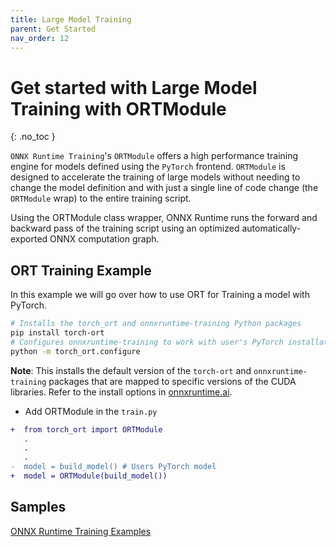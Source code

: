```yaml
---
title: Large Model Training
parent: Get Started
nav_order: 12
---
```


# Get started with Large Model Training with ORTModule
{: .no_toc }

`ONNX Runtime Training`'s `ORTModule` offers a high performance training engine for models defined using the `PyTorch` frontend. `ORTModule` is designed to accelerate the training of large models without needing to change the model definition and with just a single line of code change (the `ORTModule` wrap) to the entire training script.

Using the ORTModule class wrapper, ONNX Runtime runs the forward and backward pass of the training script using an optimized automatically-exported ONNX computation graph.

## ORT Training Example
In this example we will go over how to use ORT for Training a model with PyTorch.

```sh
# Installs the torch_ort and onnxruntime-training Python packages
pip install torch-ort
# Configures onnxruntime-training to work with user's PyTorch installation
python -m torch_ort.configure
```

**Note**: This installs the default version of the `torch-ort` and `onnxruntime-training` packages that are mapped to specific versions of the CUDA libraries. Refer to the install options in [onnxruntime.ai](https://onnxruntime.ai).

 - Add ORTModule in the `train.py`

```diff
+  from torch_ort import ORTModule
   .
   .
   .
-  model = build_model() # Users PyTorch model
+  model = ORTModule(build_model())
```

## Samples
[ONNX Runtime Training Examples](https://github.com/microsoft/onnxruntime-training-examples)